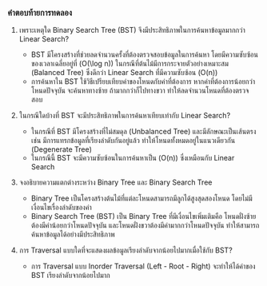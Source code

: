 ### คำตอบท้ายการทดลอง  

1. เพราะเหตุใด Binary Search Tree (BST) จึงมีประสิทธิภาพในการค้นหาข้อมูลมากกว่า Linear Search?
   - BST มีโครงสร้างที่ช่วยลดจำนวนครั้งที่ต้องตรวจสอบข้อมูลในการค้นหา โดยมีความซับซ้อนของเวลาเฉลี่ยอยู่ที่ \(O(\log n)\) ในกรณีที่ต้นไม้มีการกระจายตัวอย่างเหมาะสม (Balanced Tree) ซึ่งดีกว่า Linear Search ที่มีความซับซ้อน \(O(n)\)  
   - การค้นหาใน BST ใช้วิธีเปรียบเทียบค่าของโหนดกับค่าที่ต้องการ หากค่าที่ต้องการน้อยกว่าโหนดปัจจุบัน จะค้นหาทางซ้าย ถ้ามากกว่าก็ไปทางขวา ทำให้ลดจำนวนโหนดที่ต้องตรวจสอบ  

2. ในกรณีใดบ้างที่ BST จะมีประสิทธิภาพในการค้นหาเทียบเท่ากับ Linear Search? 
   - ในกรณีที่ BST มีโครงสร้างที่ไม่สมดุล (Unbalanced Tree) และมีลักษณะเป็นเส้นตรง เช่น มีการแทรกข้อมูลที่เรียงลำดับกันอยู่แล้ว ทำให้โหนดทั้งหมดอยู่ในแนวเดียวกัน (Degenerate Tree)  
   - ในกรณีนี้ BST จะมีความซับซ้อนในการค้นหาเป็น \(O(n)\) ซึ่งเหมือนกับ Linear Search  

3. จงอธิบายความแตกต่างระหว่าง Binary Tree และ Binary Search Tree 
   - Binary Tree เป็นโครงสร้างต้นไม้ที่แต่ละโหนดสามารถมีลูกได้สูงสุดสองโหนด โดยไม่มีเงื่อนไขเรื่องลำดับของค่า  
   - Binary Search Tree (BST) เป็น Binary Tree ที่มีเงื่อนไขเพิ่มเติมคือ โหนดฝั่งซ้ายต้องมีค่าน้อยกว่าโหนดปัจจุบัน และโหนดฝั่งขวาต้องมีค่ามากกว่าโหนดปัจจุบัน ทำให้สามารถค้นหาข้อมูลได้อย่างมีประสิทธิภาพ  

4. การ Traversal แบบใดที่จะแสดงผลข้อมูลเรียงลำดับจากน้อยไปมากเมื่อใช้กับ BST?  
   - การ Traversal แบบ Inorder Traversal (Left - Root - Right) จะทำให้ได้ค่าของ BST เรียงลำดับจากน้อยไปมาก